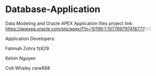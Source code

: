 # Database-Application
Data Modeling and Oracle APEX Application files
project link: https://apexea.oracle.com/pls/apex/f?p=10199:1:107769797418777:::::

Application Developers:

Fatimah Zohra fz829

Kelvin Nguyen

Colt Whaley cww688
